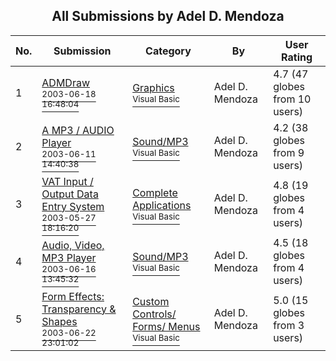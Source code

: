 ﻿<div align="center">

## All Submissions by Adel D\. Mendoza

</div>

No.  | Submission | Category | By   | User Rating
---- | ---------- | -------- | ---- | -----------
1 | [ADMDraw<br /><sup>2003-06-18 16:48:04</sup>](https://github.com/Planet-Source-Code/adel-d-mendoza-admdraw__1-46274) | [Graphics<br /><sup>Visual Basic</sup>](../ByCategory/graphics__1-46.md) | Adel D\. Mendoza | 4.7 (47 globes from 10 users)
2 | [A MP3 / AUDIO Player<br /><sup>2003-06-11 14:40:38</sup>](https://github.com/Planet-Source-Code/adel-d-mendoza-a-mp3-audio-player__1-46256) | [Sound/MP3<br /><sup>Visual Basic</sup>](../ByCategory/sound-mp3__1-45.md) | Adel D\. Mendoza | 4.2 (38 globes from 9 users)
3 | [VAT Input / Output Data Entry System<br /><sup>2003-05-27 18:16:20</sup>](https://github.com/Planet-Source-Code/adel-d-mendoza-vat-input-output-data-entry-system__1-45751) | [Complete Applications<br /><sup>Visual Basic</sup>](../ByCategory/complete-applications__1-27.md) | Adel D\. Mendoza | 4.8 (19 globes from 4 users)
4 | [Audio, Video, MP3 Player<br /><sup>2003-06-16 13:45:32</sup>](https://github.com/Planet-Source-Code/adel-d-mendoza-audio-video-mp3-player__1-46122) | [Sound/MP3<br /><sup>Visual Basic</sup>](../ByCategory/sound-mp3__1-45.md) | Adel D\. Mendoza | 4.5 (18 globes from 4 users)
5 | [Form Effects: Transparency & Shapes<br /><sup>2003-06-22 23:01:02</sup>](https://github.com/Planet-Source-Code/adel-d-mendoza-form-effects-transparency-shapes__1-46371) | [Custom Controls/ Forms/  Menus<br /><sup>Visual Basic</sup>](../ByCategory/custom-controls-forms-menus__1-4.md) | Adel D\. Mendoza | 5.0 (15 globes from 3 users)
